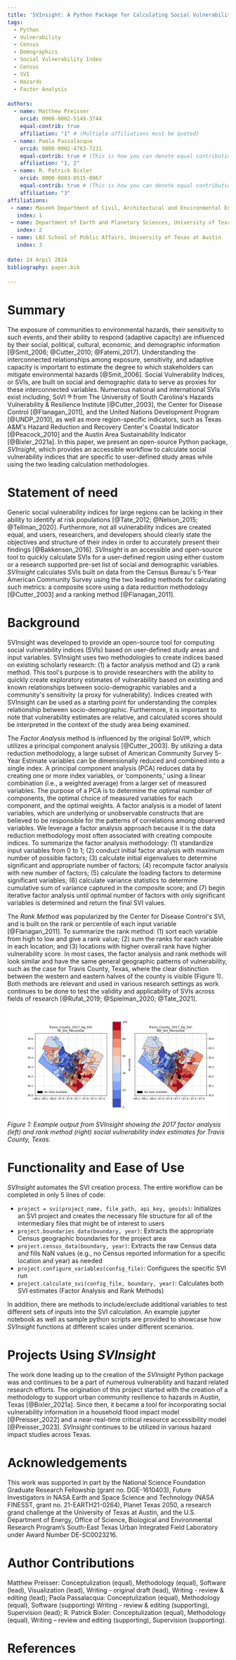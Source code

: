 ```yaml
---
title: 'SVInsight: A Python Package for Calculating Social Vulnerability Indices'
tags:
  - Python
  - Vulnerability
  - Census
  - Demographics
  - Social Vulnerability Index
  - Census
  - SVI
  - Hazards
  - Factor Analysis

authors:
  - name: Matthew Preisser
    orcid: 0000-0002-5149-3744
    equal-contrib: true
    affiliation: "1" # (Multiple affiliations must be quoted)
  - name: Paola Passalacqua
    orcid: 0000-0002-4763-7231
    equal-contrib: true # (This is how you can denote equal contributions between multiple authors)
    affiliation: "1, 2"
  - name: R. Patrick Bixler
    orcid: 0000-0003-0515-0967
    equal-contrib: true # (This is how you can denote equal contributions between multiple authors)
    affiliation: "3"
affiliations:
 - name: Maseeh Department of Civil, Architectural and Environmental Engineering, University of Texas at Austin
   index: 1
 - name: Department of Earth and Planetary Sciences, University of Texas at Austin
   index: 2
 - name: LBJ School of Public Affairs, University of Texas at Austin
   index: 3

date: 24 Arpil 2024
bibliography: paper.bib

---
```


# Summary

The exposure of communities to environmental hazards, their sensitivity to such events, and their ability to respond (adaptive capacity) are influenced by their social, political, cultural, economic, and demographic information [@Smit_2006; @Cutter_2010; @Fatemi_2017]. Understanding the interconnected relationships among exposure, sensitivity, and adaptive capacity is important to estimate the degree to which stakeholders can mitigate environmental hazards [@Smit_2006]. Social Vulnerability Indices, or SVIs, are built on social and demographic data to serve as proxies for these interconnected variables. Numerous national and international SVIs exist including, SoVI &reg; from The University of South Carolina's Hazards Vulnerability & Resilience Institute [@Cutter_2003], the Center for Disease Control [@Flanagan_2011], and the United Nations Development Program [@UNDP_2010], as well as more region-specific indicators, such as Texas A&M's Hazard Reduction and Recovery Center's Coastal Indicator [@Peacock_2010] and the Austin Area Sustainability Indicator [@Bixler_2021a]. In this paper, we present an open-source Python package, *SVInsight*, which provides an accessible workflow to calculate social vulnerability indices that are specific to user-defined study areas while using the two leading calculation methodologies. 


# Statement of need
Generic social vulnerability indices for large regions can be lacking in their ability to identify at risk populations [@Tate_2012; @Nelson_2015; @Tellman_2020]. Furthermore, not all vulnerability indices are created equal, and users, researchers, and developers should clearly state the objectives and structure of their index in order to accurately present their findings [@Bakkensen_2016]. *SVInsight* is an accessible and open-source tool to quickly calculate SVIs for a user-defined region using either custom or a research supported pre-set list of social and demographic variables. *SVInsight* calculates SVIs built on data from the Census Bureau's 5-Year American Community Survey using the two leading methods for calculating such metrics: a composite score using a data reduction methodology [@Cutter_2003] and a ranking method [@Flanagan_2011].


# Background 

SVInsight was developed to provide an open-source tool for computing social vulnerability indices (SVIs) based on user-defined study areas and input variables. SVInsight uses two methodologies to create indices based on existing scholarly research: (1) a factor analysis method and (2) a rank method. This tool's purpose is to provide researchers with the ability to quickly create exploratory estimates of vulnerability based on existing and known relationships between socio-demographic variables and a community's sensitivity (a proxy for vulnerability). Indices created with SVInsight can be used as a starting point for understanding the complex relationship between socio-demographic. Furthermore, it is important to note that vulnerability estimates are relative, and calculated scores should be interpreted in the context of the study area being examined.

The *Factor Analysis* method is influenced by the original SoVI®, which utilizes a principal component analysis [@Cutter_2003]. By utilizing a data reduction methodology, a large subset of American Community Survey 5-Year Estimate variables can be dimensionally reduced and combined into a single index. A principal component analysis (PCA) reduces data by creating one or more index variables, or ‘components,’ using a linear combination (i.e., a weighted average) from a larger set of measured variables. The purpose of a PCA is to determine the optimal number of components, the optimal choice of measured variables for each component, and the optimal weights. A factor analysis is a model of latent variables, which are underlying or unobservable constructs that are believed to be responsible for the patterns of correlations among observed variables. We leverage a factor analysis approach because it is the data reduction methodology most often associated with creating composite indices. To summarize the factor analysis methodology: (1) standardize input variables from 0 to 1; (2) conduct initial factor analysis with maximum number of possible factors; (3) calculate initial eigenvalues to determine significant and appropriate number of factors; (4) recompute factor analysis with new number of factors; (5) calculate the loading factors to determine significant variables; (6) calculate variance statistics to determine cumulative sum of variance captured in the composite score; and (7) begin iterative factor analysis until optimal number of factors with only significant variables is determined and return the final SVI values.

The *Rank Method* was popularized by the Center for Disease Control's SVI, and is built on the rank or percentile of each input variable [@Flanagan_2011]. To summarize the rank method: (1) sort each variable from high to low and give a rank value; (2) sum the ranks for each variable in each location; and (3) locations with higher overall rank have higher vulnerability score. In most cases, the factor analysis and rank methods will look similar and have the same general geographic patterns of vulnerability, such as the case for Travis County, Texas, where the clear distinction between the western and eastern halves of the county is visible (Figure 1). Both methods are relevant and used in various research settings as work continues to be done to test the validity and applicability of SVIs across fields of research [@Rufat_2019; @Spielman_2020; @Tate_2021].

![Side by side comparison of 2017 SVI in Travis County, Texas using the factor analysis and rank methods](Example_SVI.png)
*Figure 1: Example output from SVInsight showing the 2017 factor analysis (left) and rank method (right) social vulnerability index estimates for Travis County, Texas.*


# Functionality and Ease of Use 

*SVInsight* automates the SVI creation process. The entire workflow can be completed in only 5 lines of code:

  - `project = svi(project_name, file_path, api_key, geoids)`: Initializes an SVI project and creates the necessary file structure for all of the intermediary files that might be of interest to users 
  - `project.boundaries_data(boundary, year)`: Extracts the appropriate Census geographic boundaries for the project area
  - `project.census_data(boundary, year)`: Extracts the raw Census data and fills NaN values (e.g., no Census reported information for a specific location and year) as needed
  - `project.configure_variables(config_file)`: Configures the specific SVI run
  - `project.calculate_svi(config_file, boundary, year)`: Calculates both SVI estimates (Factor Analysis and Rank Methods)

In addition, there are methods to include/exclude additional variables to test different sets of inputs into the SVI calculation. An example jupyter notebook as well as sample python scripts are provided to showcase how *SVInsight* functions at different scales under different scenarios.

# Projects Using *SVInsight*
 The work done leading up to the creation of the *SVInsight* Python package was and continues to be a part of numerous vulnerability and hazard related research efforts. The origination of this project started with the creation of a methodology to support urban community resilience to hazards in Austin, Texas [@Bixler_2021a]. Since then, it became a tool for incorporating social vulnerability information in a household flood impact model [@Preisser_2022] and a near-real-time critical resource accessibility model [@Preisser_2023]. *SVInsight* continues to be utilized in various hazard impact studies across Texas.
 

# Acknowledgements
This work was supported in part by the National Science Foundation Graduate Research Fellowship (grant no. DGE-1610403), Future Investigators in NASA Earth and Space Science and Technology (NASA FINESST, grant no. 21-EARTH21-0264), Planet Texas 2050, a research grand challenge at the University of Texas at Austin, and the U.S. Department of Energy, Office of Science, Biological and Environmental Research Program’s South-East Texas Urban Integrated Field Laboratory under Award Number DE-SC0023216.


# Author Contributions
Matthew Preisser: Conceptulization (equal), Methodology (equal), Software (lead), Visualization (lead), Writing - original draft (lead), Writing - review & editing (lead); Paola Passalacqua: Conceptulization (equal), Methodology (equal), Software (supporting) Writing - review & editing (supporting), Supervision (lead); R. Patrick Bixler: Conceptulization (equal), Methodology (equal), Writing – review and editing (supporting), Supervision (supporting).


# References
